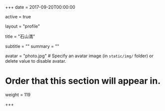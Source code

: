 +++
date = 2017-09-20T00:00:00

active = true

layout = "profile"

title = "石山満"

subtitle = ""
summary = ""

avatar = "photo.jpg"  # Specify an avatar image (in `static/img/` folder) or delete value to disable avatar.

# Order that this section will appear in.
weight = 119

+++
